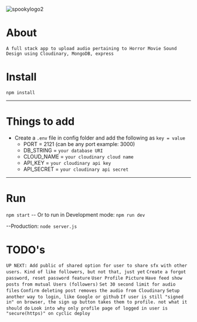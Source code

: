 ![spookylogo2](https://user-images.githubusercontent.com/72758221/236322035-d9defb3f-5ac9-44e2-bb29-720a07f2fcbc.JPG)


# About

`A full stack app to upload audio pertaining to Horror Movie Sound Design using Cloudinary, MongoDB, express`

# Install

`npm install`

---

# Things to add

- Create a `.env` file in config folder and add the following as `key = value`
  - PORT = 2121 (can be any port example: 3000)
  - DB_STRING = `your database URI`
  - CLOUD_NAME = `your cloudinary cloud name`
  - API_KEY = `your cloudinary api key`
  - API_SECRET = `your cloudinary api secret`

---

# Run

`npm start`
-- Or to run in Development mode: `npm run dev`

--Production: `node server.js`

# TODO's
`UP NEXT: Add public of shared option for user to share sfx with other users. Kind of like followers, but not that, just yet`
`Create a forgot password, reset password feature`
`User Profile Picture`
`Have feed show posts from mutual Users (followers)`
`Set 30 second limit for audio files`
`Confirm deleting post removes the audio from Cloudinary`
`Setup another way to login, like Google or github`
`If user is still "signed in" on browser, the sign up button takes them to profile. not what it should do`
`Look into why only profile page of logged in user is "secure(https)" on cyclic deploy`


